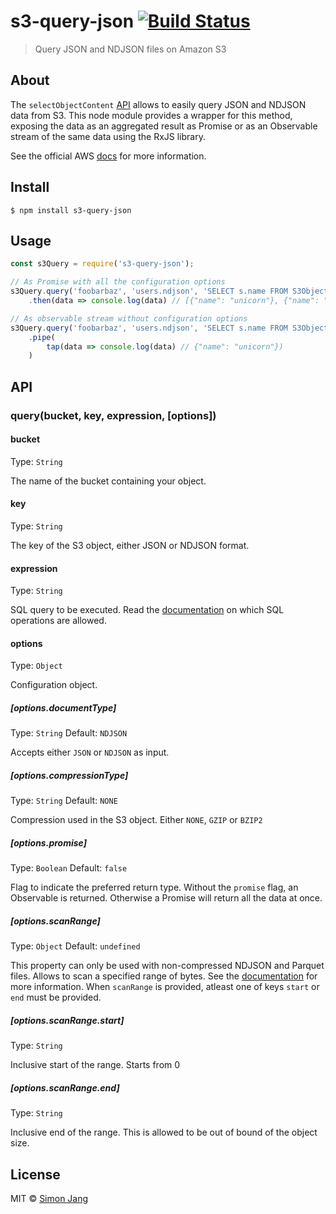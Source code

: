 # s3-query-json [![Build Status](https://travis-ci.org/SimonJang/s3-query-json.svg?branch=master)](https://travis-ci.org/SimonJang/s3-query-json)

> Query JSON and NDJSON files on Amazon S3

## About

The `selectObjectContent` [API](https://docs.aws.amazon.com/AWSJavaScriptSDK/latest/AWS/S3.html#selectObjectContent-property) allows to easily query JSON and NDJSON data from S3. This node module provides a wrapper for this method, exposing the data as an aggregated result as Promise or as an Observable stream of the same data using the RxJS library.

See the official AWS [docs](https://docs.aws.amazon.com/amazonglacier/latest/dev/s3-glacier-select-sql-reference-select.html) for more information.

## Install

```
$ npm install s3-query-json
```

## Usage

```js
const s3Query = require('s3-query-json');

// As Promise with all the configuration options
s3Query.query('foobarbaz', 'users.ndjson', 'SELECT s.name FROM S3Object s', {documentType: 'NDJSON', promise: true, scanRange: {start: 1, end: 100}})
	.then(data => console.log(data) // [{"name": "unicorn"}, {"name": "rainbow"}])

// As observable stream without configuration options
s3Query.query('foobarbaz', 'users.ndjson', 'SELECT s.name FROM S3Object s WHERE s.age > 25')
	.pipe(
		tap(data => console.log(data) // {"name": "unicorn"})
	)
```

## API

### query(bucket, key, expression, [options])

#### bucket

Type: `String`

The name of the bucket containing your object.

#### key

Type: `String`

The key of the S3 object, either JSON or NDJSON format.

#### expression

Type: `String`

SQL query to be executed. Read the [documentation](https://docs.aws.amazon.com/amazonglacier/latest/dev/s3-glacier-select-sql-reference-select.html) on which SQL operations are allowed.

#### options

Type: `Object`

Configuration object.

##### [options.documentType]

Type: `String`
Default: `NDJSON`

Accepts either `JSON` or `NDJSON` as input.

##### [options.compressionType]

Type: `String`
Default: `NONE`

Compression used in the S3 object. Either `NONE`, `GZIP` or `BZIP2`

##### [options.promise]

Type: `Boolean`
Default: `false`

Flag to indicate the preferred return type. Without the `promise` flag, an Observable is returned. Otherwise a Promise will return all the data at once.

##### [options.scanRange]

Type: `Object`
Default: `undefined`

This property can only be used with non-compressed NDJSON and Parquet files. Allows to scan a specified range of bytes. See the [documentation](https://docs.aws.amazon.com/AmazonS3/latest/API/API_SelectObjectContent.html#AmazonS3-SelectObjectContent-request-ScanRange) for more information. When `scanRange` is provided, atleast one of keys `start` or `end` must be provided.

##### [options.scanRange.start]

Type: `String`

Inclusive start of the range. Starts from 0

##### [options.scanRange.end]

Type: `String`

Inclusive end of the range. This is allowed to be out of bound of the object size.


## License

MIT © [Simon Jang](https://github.com/SimonJang)

